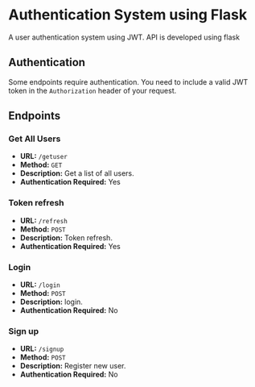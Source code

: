 
# Authentication System using Flask

A user authentication system using JWT. API is developed using flask

## Authentication

Some endpoints require authentication. You need to include a valid JWT token in the `Authorization` header of your request.

## Endpoints


### Get All Users

- **URL:** `/getuser`
- **Method:** `GET`
- **Description:** Get a list of all users.
- **Authentication Required:** Yes

### Token refresh

- **URL:** `/refresh`
- **Method:** `POST`
- **Description:** Token refresh.
- **Authentication Required:** Yes

### Login

- **URL:** `/login`
- **Method:** `POST`
- **Description:** login.
- **Authentication Required:** No

### Sign up

- **URL:** `/signup`
- **Method:** `POST`
- **Description:** Register new user.
- **Authentication Required:** No

#
